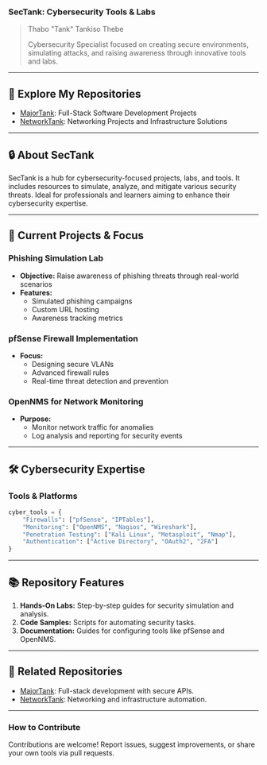 ### **SecTank: Cybersecurity Tools & Labs**

> Thabo "Tank" Tankiso Thebe
> 
> 
> Cybersecurity Specialist focused on creating secure environments, simulating attacks, and raising awareness through innovative tools and labs.
> 

---

## 🔗 Explore My Repositories

- [MajorTank](https://github.com/MajorTank): Full-Stack Software Development Projects
- [NetworkTank](https://github.com/networkTank): Networking Projects and Infrastructure Solutions

---

## 🔒 About SecTank

SecTank is a hub for cybersecurity-focused projects, labs, and tools. It includes resources to simulate, analyze, and mitigate various security threats. Ideal for professionals and learners aiming to enhance their cybersecurity expertise.

---

## 🎯 Current Projects & Focus

### Phishing Simulation Lab

- **Objective:** Raise awareness of phishing threats through real-world scenarios
- **Features:**
    - Simulated phishing campaigns
    - Custom URL hosting
    - Awareness tracking metrics

### pfSense Firewall Implementation

- **Focus:**
    - Designing secure VLANs
    - Advanced firewall rules
    - Real-time threat detection and prevention

### OpenNMS for Network Monitoring

- **Purpose:**
    - Monitor network traffic for anomalies
    - Log analysis and reporting for security events

---

## 🛠 Cybersecurity Expertise

### Tools & Platforms

```python
cyber_tools = {
    "Firewalls": ["pfSense", "IPTables"],
    "Monitoring": ["OpenNMS", "Nagios", "Wireshark"],
    "Penetration Testing": ["Kali Linux", "Metasploit", "Nmap"],
    "Authentication": ["Active Directory", "OAuth2", "2FA"]
}

```

---

## 📚 Repository Features

1. **Hands-On Labs:** Step-by-step guides for security simulation and analysis.
2. **Code Samples:** Scripts for automating security tasks.
3. **Documentation:** Guides for configuring tools like pfSense and OpenNMS.

---

## 🔗 Related Repositories

- [MajorTank](https://github.com/MajorTank): Full-stack development with secure APIs.
- [NetworkTank](https://github.com/networkTank): Networking and infrastructure automation.

---

### How to Contribute

Contributions are welcome! Report issues, suggest improvements, or share your own tools via pull requests. 

